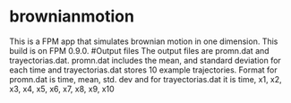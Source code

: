# brownianmotion
This is a FPM app that simulates brownian motion in one dimension. 
This build is on FPM 0.9.0. 
#Output files
The output files are promn.dat and trayectorias.dat. promn.dat includes the mean, and standard deviation for each time and trayectorias.dat stores 10 example trajectories. 
Format for promn.dat is time, mean, std. dev and for trayectorias.dat it is time, x1, x2, x3, x4, x5, x6, x7, x8, x9, x10
